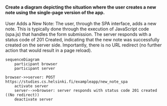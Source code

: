 #### Create a diagram depicting the situation where the user creates a new note using the single-page version of the app.

User Adds a New Note: The user, through the SPA interface, adds a new note. This is typically done through the execution of JavaScript code (spa.js) that handles the form submission. The server responds with a status code of 201 Created, indicating that the new note was successfully created on the server side. Importantly, there is no URL redirect (no further action that would result in a page reload).

```mermaid
sequenceDiagram
    participant browser
    participant server

browser->>server: POST https://studies.cs.helsinki.fi/exampleapp/new_note_spa
    activate server
    server-->>browser: server responds with status code 201 created ((No redirect))
    deactivate server

```
